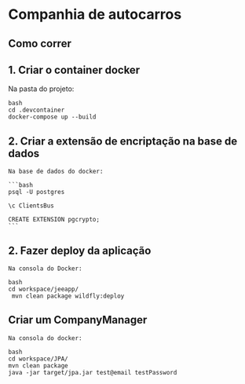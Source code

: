# Companhia de autocarros

## Como correr

## 1. Criar o container docker

Na pasta do projeto:

    bash
    cd .devcontainer
    docker-compose up --build
    

## 2. Criar a extensão de encriptação na base de dados

    Na base de dados do docker:

    ```bash
    psql -U postgres

    \c ClientsBus

    CREATE EXTENSION pgcrypto;
    ```

## 2. Fazer deploy da aplicação

    Na consola do Docker:

    bash
    cd workspace/jeeapp/
     mvn clean package wildfly:deploy
    

## Criar um CompanyManager

    Na consola do docker:

    bash
    cd workspace/JPA/
    mvn clean package
    java -jar target/jpa.jar test@email testPassword
    

